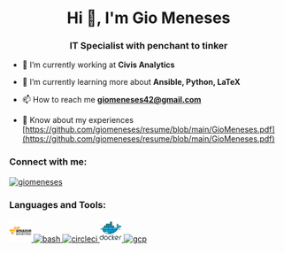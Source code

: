 <h1 align="center">Hi 👋, I'm Gio Meneses</h1>
<h3 align="center">IT Specialist with penchant to tinker</h3>

- 🔭 I’m currently working at **Civis Analytics**

- 🌱 I’m currently learning more about **Ansible, Python, LaTeX**

- 📫 How to reach me **giomeneses42@gmail.com**

- 📄 Know about my experiences [https://github.com/giomeneses/resume/blob/main/GioMeneses.pdf](https://github.com/giomeneses/resume/blob/main/GioMeneses.pdf)

<h3 align="left">Connect with me:</h3>
<p align="left">
<a href="https://linkedin.com/in/giomeneses" target="blank"><img align="center" src="https://raw.githubusercontent.com/rahuldkjain/github-profile-readme-generator/master/src/images/icons/Social/linked-in-alt.svg" alt="giomeneses" height="30" width="40" /></a>
</p>

<h3 align="left">Languages and Tools:</h3>
<p align="left"> <a href="https://aws.amazon.com" target="_blank" rel="noreferrer"> <img src="https://raw.githubusercontent.com/devicons/devicon/master/icons/amazonwebservices/amazonwebservices-original-wordmark.svg" alt="aws" width="40" height="40"/> </a> <a href="https://www.gnu.org/software/bash/" target="_blank" rel="noreferrer"> <img src="https://www.vectorlogo.zone/logos/gnu_bash/gnu_bash-icon.svg" alt="bash" width="40" height="40"/> </a> <a href="https://circleci.com" target="_blank" rel="noreferrer"> <img src="https://www.vectorlogo.zone/logos/circleci/circleci-icon.svg" alt="circleci" width="40" height="40"/> </a> <a href="https://www.docker.com/" target="_blank" rel="noreferrer"> <img src="https://raw.githubusercontent.com/devicons/devicon/master/icons/docker/docker-original-wordmark.svg" alt="docker" width="40" height="40"/> </a> <a href="https://cloud.google.com" target="_blank" rel="noreferrer"> <img src="https://www.vectorlogo.zone/logos/google_cloud/google_cloud-icon.svg" alt="gcp" width="40" height="40"/> </a> </p>
